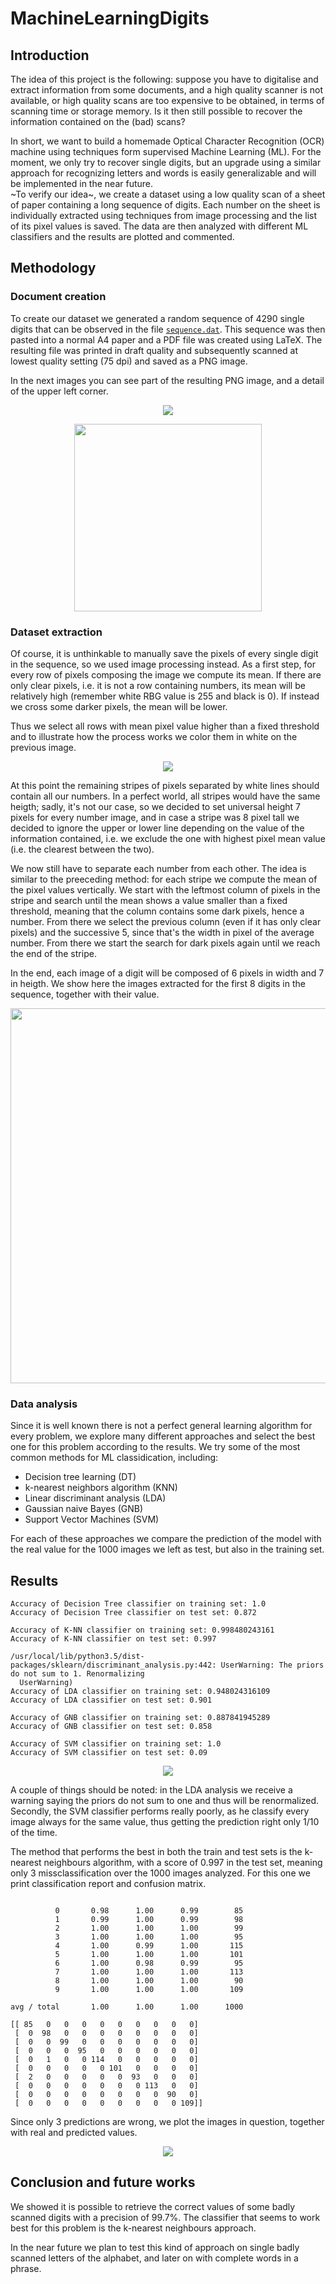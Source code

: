 # MachineLearningDigits

## Introduction
The idea of this project is the following: suppose you have to digitalise and extract information from some documents, and a high quality scanner is not available, or high quality scans are too expensive to be obtained, in terms of scanning time or storage memory. Is it then still possible to recover the information contained on the (bad) scans? 

In short, we want to build a homemade Optical Character Recognition (OCR) machine using techniques form supervised Machine Learning (ML). For the moment, we only try to recover single digits, but an upgrade using a similar approach for recognizing letters and words is easily generalizable and will be implemented in the near future.  
~To verify our idea~, we create a dataset using a low quality scan of a sheet of paper containing a long sequence of digits. Each number on the sheet is individually extracted using techniques from image processing and the list of its pixel values is saved. The data are then analyzed with different ML classifiers and the results are plotted and commented.

## Methodology
### Document creation
To create our dataset we generated a random sequence of 4290 single digits that can be observed in the file [`sequence.dat`](https://github.com/dario-marvin/MachineLearningDigits/blob/master/sequence.dat). This sequence was then pasted into a normal A4 paper and a PDF file was created using LaTeX. The resulting file was printed in draft quality and subsequently scanned at lowest quality setting (75 dpi) and saved as a PNG image. 

In the next images you can see part of the resulting PNG image, and a detail of the upper left corner.

<p align="center">
  <img src="https://github.com/dario-marvin/MachineLearningDigits/blob/master/page1_ex.png">
</p>

<p align="center">
  <img width = 300 src="https://github.com/dario-marvin/MachineLearningDigits/blob/master/page1_particular.png">
</p>

### Dataset extraction

Of course, it is unthinkable to manually save the pixels of every single digit in the sequence, so we used image processing instead. As a first step, for every row of pixels composing the image we compute its mean. If there are only clear pixels, i.e. it is not a row containing numbers, its mean will be relatively high (remember white RBG value is 255 and black is 0). If instead we cross some darker pixels, the mean will be lower.

Thus we select all rows with mean pixel value higher than a fixed threshold and to illustrate how the process works we color them in white on the previous image.

<p align="center">
  <img src="https://github.com/dario-marvin/MachineLearningDigits/blob/master/page1_modified_ex.png">
</p>

At this point the remaining stripes of pixels separated by white lines should contain all our numbers. In a perfect world, all stripes would have the same heigth; sadly, it's not our case, so we decided to set universal height 7 pixels for every number image, and in case a stripe was 8 pixel tall we decided to ignore the upper or lower line depending on the value of the information contained, i.e. we exclude the one with highest pixel mean value (i.e. the clearest between the two).  

We now still have to separate each number  from each other. The idea is similar to the preeceding method: for each stripe we compute the mean of the pixel values vertically. We start with the leftmost column of pixels in the stripe and search until the mean shows a value smaller than a fixed threshold, meaning that the column contains some dark pixels, hence a number. From there we select the previous column (even if it has only clear pixels) and the successive 5, since that's the width in pixel of the average number. From there we start the search for dark pixels again until we reach the end of the stripe.

In the end, each image of a digit will be composed of 6 pixels in width and 7 in heigth. We show here the images extracted for the first 8 digits in the sequence, together with their value.

<p align="center">
  <img width=600 src="https://github.com/dario-marvin/MachineLearningDigits/blob/master/list_beginning.png">
</p>

### Data analysis

Since it is well known there is not a perfect general learning algorithm for every problem, we explore many different approaches and select the best one for this problem according to the results. We try some of the most common methods for ML classidication, including:
- Decision tree learning (DT)
- k-nearest neighbors algorithm (KNN)
- Linear discriminant analysis (LDA)
- Gaussian naive Bayes (GNB)
- Support Vector Machines (SVM)

For each of these approaches we compare the prediction of the model with the real value for the 1000 images we left as test, but also in the training set.

## Results

```
Accuracy of Decision Tree classifier on training set: 1.0
Accuracy of Decision Tree classifier on test set: 0.872

Accuracy of K-NN classifier on training set: 0.998480243161
Accuracy of K-NN classifier on test set: 0.997

/usr/local/lib/python3.5/dist-packages/sklearn/discriminant_analysis.py:442: UserWarning: The priors do not sum to 1. Renormalizing
  UserWarning)
Accuracy of LDA classifier on training set: 0.948024316109
Accuracy of LDA classifier on test set: 0.901

Accuracy of GNB classifier on training set: 0.887841945289
Accuracy of GNB classifier on test set: 0.858

Accuracy of SVM classifier on training set: 1.0
Accuracy of SVM classifier on test set: 0.09

```
<p align="center">
  <img src="https://github.com/dario-marvin/MachineLearningDigits/blob/master/classifier_comparison.png">
</p>

A couple of things should be noted: in the LDA analysis we receive a warning saying the priors do not sum to one and thus will be renormalized. Secondly, the SVM classifier performs really poorly, as he classify every image always for the same value, thus getting the prediction right only 1/10 of the time.

The method that performs the best in both the train and test sets is the k-nearest neighbours algorithm, with a score of 0.997 in the test set, meaning only 3 missclassification over the 1000 images analyzed. 
For this one we print classification report and confusion matrix.

```             precision    recall  f1-score   support

          0       0.98      1.00      0.99        85
          1       0.99      1.00      0.99        98
          2       1.00      1.00      1.00        99
          3       1.00      1.00      1.00        95
          4       1.00      0.99      1.00       115
          5       1.00      1.00      1.00       101
          6       1.00      0.98      0.99        95
          7       1.00      1.00      1.00       113
          8       1.00      1.00      1.00        90
          9       1.00      1.00      1.00       109

avg / total       1.00      1.00      1.00      1000

[[ 85   0   0   0   0   0   0   0   0   0]
 [  0  98   0   0   0   0   0   0   0   0]
 [  0   0  99   0   0   0   0   0   0   0]
 [  0   0   0  95   0   0   0   0   0   0]
 [  0   1   0   0 114   0   0   0   0   0]
 [  0   0   0   0   0 101   0   0   0   0]
 [  2   0   0   0   0   0  93   0   0   0]
 [  0   0   0   0   0   0   0 113   0   0]
 [  0   0   0   0   0   0   0   0  90   0]
 [  0   0   0   0   0   0   0   0   0 109]]

```
Since only 3 predictions are wrong, we plot the images in question, together with real and predicted values.

<p align="center">
  <img src="https://github.com/dario-marvin/MachineLearningDigits/blob/master/wrong_predictions.png">
</p>


## Conclusion and future works
We showed it is possible to retrieve the correct values of some badly scanned digits with a precision of 99.7%. The classifier that seems to work best for this problem is the k-nearest neighbours approach.

In the near future we plan to test this kind of approach on single badly scanned letters of the alphabet, and later on with complete words in a phrase.
